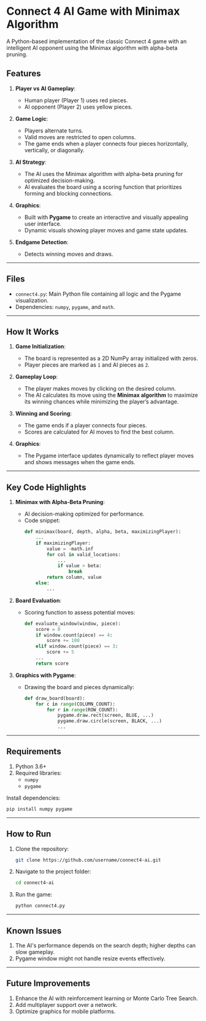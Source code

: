 # **Connect 4 AI Game with Minimax Algorithm**
A Python-based implementation of the classic Connect 4 game with an intelligent AI opponent using the Minimax algorithm with alpha-beta pruning.

## **Features**
1. **Player vs AI Gameplay**: 
   - Human player (Player 1) uses red pieces.
   - AI opponent (Player 2) uses yellow pieces.

2. **Game Logic**:
   - Players alternate turns.
   - Valid moves are restricted to open columns.
   - The game ends when a player connects four pieces horizontally, vertically, or diagonally.

3. **AI Strategy**:
   - The AI uses the Minimax algorithm with alpha-beta pruning for optimized decision-making.
   - AI evaluates the board using a scoring function that prioritizes forming and blocking connections.

4. **Graphics**:
   - Built with **Pygame** to create an interactive and visually appealing user interface.
   - Dynamic visuals showing player moves and game state updates.

5. **Endgame Detection**:
   - Detects winning moves and draws.

---

## **Files**
- `connect4.py`: Main Python file containing all logic and the Pygame visualization.
- Dependencies: `numpy`, `pygame`, and `math`.

---

## **How It Works**
1. **Game Initialization**:
   - The board is represented as a 2D NumPy array initialized with zeros.
   - Player pieces are marked as `1` and AI pieces as `2`.

2. **Gameplay Loop**:
   - The player makes moves by clicking on the desired column.
   - The AI calculates its move using the **Minimax algorithm** to maximize its winning chances while minimizing the player’s advantage.

3. **Winning and Scoring**:
   - The game ends if a player connects four pieces.
   - Scores are calculated for AI moves to find the best column.

4. **Graphics**:
   - The Pygame interface updates dynamically to reflect player moves and shows messages when the game ends.

---

## **Key Code Highlights**
1. **Minimax with Alpha-Beta Pruning**:
   - AI decision-making optimized for performance.
   - Code snippet:
     ```python
     def minimax(board, depth, alpha, beta, maximizingPlayer):
         ...
         if maximizingPlayer:
             value = -math.inf
             for col in valid_locations:
                 ...
                 if value > beta:
                     break
             return column, value
         else:
             ...
     ```

2. **Board Evaluation**:
   - Scoring function to assess potential moves:
     ```python
     def evaluate_window(window, piece):
         score = 0
         if window.count(piece) == 4:
             score += 100
         elif window.count(piece) == 3:
             score += 5
         ...
         return score
     ```

3. **Graphics with Pygame**:
   - Drawing the board and pieces dynamically:
     ```python
     def draw_board(board):
         for c in range(COLUMN_COUNT):
             for r in range(ROW_COUNT):
                 pygame.draw.rect(screen, BLUE, ...)
                 pygame.draw.circle(screen, BLACK, ...)
                 ...
     ```

---

## **Requirements**
1. Python 3.6+
2. Required libraries:
   - `numpy`
   - `pygame`

Install dependencies:
```bash
pip install numpy pygame
```

---

## **How to Run**
1. Clone the repository:
   ```bash
   git clone https://github.com/username/connect4-ai.git
   ```
2. Navigate to the project folder:
   ```bash
   cd connect4-ai
   ```
3. Run the game:
   ```bash
   python connect4.py
   ```

---

## **Known Issues**
1. The AI's performance depends on the search depth; higher depths can slow gameplay.
2. Pygame window might not handle resize events effectively.

---

## **Future Improvements**
1. Enhance the AI with reinforcement learning or Monte Carlo Tree Search.
2. Add multiplayer support over a network.
3. Optimize graphics for mobile platforms.


